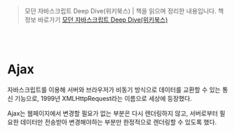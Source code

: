 > 모던 자바스크립트 Deep Dive(위키북스) | 책을 읽으며 정리한 내용입니다. 책 정보 바로가기 [모던 자바스크립트 Deep Dive(위키북스)](https://wikibook.co.kr/mjs/)

<br/>
<br/>

# Ajax

자바스크립트를 이용해 서버와 브라우저가 비동기 방식으로 데이터를 교환할 수 있는 통신 기능으로, 1999년 XMLHttpRequest라는 이름으로 세상에 등장했다.

Ajax는 웹페이지에서 변경할 필요가 없는 부분은 다시 렌더링하지 않고, 서버로부터 필요한 데이터만 전송받아 변경해야하는 부분만 한정적으로 렌더링할 수 있도록 했다.
